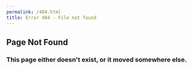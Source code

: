 ```yaml
---
permalink: /404.html
title: Error 404 - File not found
---  
```


## Page Not Found
### This page either doesn't exist, or it moved somewhere else.
